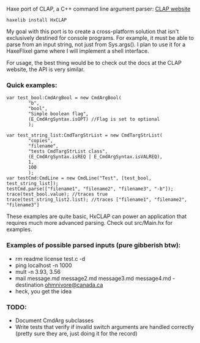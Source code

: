 Haxe port of CLAP, a C++ command line argument parser:
[CLAP website](http://www.cs.bgu.ac.il/~cgproj/CLAP/)

`haxelib install HxCLAP`

My goal with this port is to create a cross-platform solution that isn't exclusively destined for console programs. For example, it must be able to parse from an input string, not just from Sys.args(). I plan to use it for a HaxeFlixel game where I will implement a shell interface.

For usage, the best thing would be to check out the docs at the CLAP website, the API is very similar.

### Quick examples:
    var test_bool:CmdArgBool = new CmdArgBool(
			"b",
			"bool",
			"Simple boolean flag",
			(E_CmdArgSyntax.isOPT) //Flag is set to optional
			);
    
    var test_string_list:CmdTargStrList = new CmdTargStrList(
			"copies",
			"filename",
			"tests CmdTargStrList class",
			(E_CmdArgSyntax.isREQ | E_CmdArgSyntax.isVALREQ),
			1,
			100
			);
    var testCmd:CmdLine = new CmdLine("Test", [test_bool, test_string_list]);
    testCmd.parse(["filename1", "filename2", "filename3", "-b"]);
    trace(test_bool.value); //traces true
    trace(test_string_list2.list); //traces ["filename1", "filename2", "filename3"]

These examples are quite basic, HxCLAP can power an application that requires much more advanced parsing.
Check out src/Main.hx for examples.

### Examples of possible parsed inputs (pure gibberish btw):
* rm readme license test.c -d
* ping localhost -n 1000
* mult -n 3.93, 3.56
* mail message.md message2.md message3.md message4.md -destination ohmnivore@canada.ca
* heck, you get the idea

### TODO:
* Document CmdArg subclasses
* Write tests that verify if invalid switch arguments are handled correctly (pretty sure they are, just doing it for the record)
